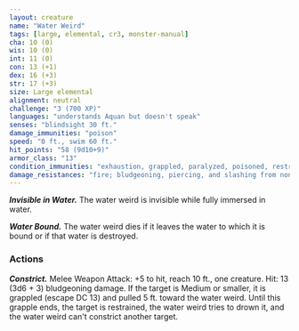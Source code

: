 ```yaml
---
layout: creature
name: "Water Weird"
tags: [large, elemental, cr3, monster-manual]
cha: 10 (0)
wis: 10 (0)
int: 11 (0)
con: 13 (+1)
dex: 16 (+3)
str: 17 (+3)
size: Large elemental
alignment: neutral
challenge: "3 (700 XP)"
languages: "understands Aquan but doesn't speak"
senses: "blindsight 30 ft."
damage_immunities: "poison"
speed: "0 ft., swim 60 ft."
hit_points: "58 (9d10+9)"
armor_class: "13"
condition_immunities: "exhaustion, grappled, paralyzed, poisoned, restrained, prone, unconscious"
damage_resistances: "fire; bludgeoning, piercing, and slashing from nonmagical weapons"
---
```


***Invisible in Water.*** The water weird is invisible while fully immersed in water.

***Water Bound.*** The water weird dies if it leaves the water to which it is bound or if that water is destroyed.

### Actions

***Constrict.*** Melee Weapon Attack: +5 to hit, reach 10 ft., one creature. Hit: 13 (3d6 + 3) bludgeoning damage. If the target is Medium or smaller, it is grappled (escape DC 13) and pulled 5 ft. toward the water weird. Until this grapple ends, the target is restrained, the water weird tries to drown it, and the water weird can't constrict another target.